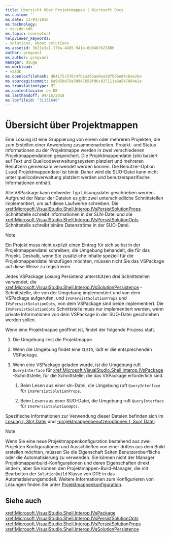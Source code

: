 ```yaml
---
title: Übersicht über Projektmappen | Microsoft Docs
ms.custom: ''
ms.date: 11/04/2016
ms.technology:
- vs-ide-sdk
ms.topic: conceptual
helpviewer_keywords:
- solutions, about solutions
ms.assetid: 3b21e3a1-170a-4485-941e-6b04b7b27886
author: gregvanl
ms.author: gregvanl
manager: douge
ms.workload:
- vssdk
ms.openlocfilehash: d64175c570c4fbca26bae0aa587b66e04cbee2be
ms.sourcegitcommit: 6a9d5bd75e50947659fd6c837111a6a547884e2a
ms.translationtype: MT
ms.contentlocale: de-DE
ms.lasthandoff: 04/16/2018
ms.locfileid: "31131648"
---
```

# <a name="solutions-overview"></a>Übersicht über Projektmappen
Eine Lösung ist eine Gruppierung von einem oder mehreren Projekten, die zum Erstellen einer Anwendung zusammenarbeiten. Projekt- und Status Informationen zu der Projektmappe werden in zwei verschiedenen Projektmappendateien gespeichert. Die Projektmappendatei (sln) basiert auf Text und Quellcodeverwaltungssystem platziert und mehreren Benutzern gemeinsam verwendet werden können. Die Benutzer-Option (.suo) Projektmappendatei ist binär. Daher wird die SUO-Datei kann nicht unter quellcodeverwaltung platziert werden und benutzerspezifische Informationen enthält.  
  
 Alle VSPackage kann entweder Typ Lösungsdatei geschrieben werden. Aufgrund der Natur der Dateien es gibt zwei unterschiedliche Schnittstellen implementiert, um auf diese Laufwerke schreiben. Die <xref:Microsoft.VisualStudio.Shell.Interop.IVsPersistSolutionProps> Schnittstelle schreibt Informationen in der SLN-Datei und die <xref:Microsoft.VisualStudio.Shell.Interop.IVsPersistSolutionOpts> Schnittstelle schreibt binäre Datenströme in der SUO-Datei.  
  
> [!NOTE]
>  Ein Projekt muss nicht explizit einen Eintrag für sich selbst in der Projektmappendatei schreiben; die Umgebung behandelt, die für das Projekt. Deshalb, wenn Sie zusätzliche Inhalte speziell für die Projektmappendatei hinzufügen möchten, müssen nicht Sie das VSPackage auf diese Weise zu registrieren.  
  
 Jedes VSPackage Lösung Persistenz unterstützen drei Schnittstellen verwendet, die <xref:Microsoft.VisualStudio.Shell.Interop.IVsSolutionPersistence> -Schnittstelle, die von der Umgebung implementiert und von dem VSPackage aufgerufen, und `IVsPersistSolutionProps` und `IVsPersistSolutionOpts`, von dem VSPackage sind beide implementiert. Die `IVsPersistSolutionOpts` Schnittstelle muss nur implementiert werden, wenn private Informationen von dem VSPackage in der SUO-Datei geschrieben werden sollen.  
  
 Wenn eine Projektmappe geöffnet ist, findet der folgende Prozess statt.  
  
1.  Die Umgebung liest die Projektmappe.  
  
2.  Wenn die Umgebung findet eine `CLSID`, lädt er die entsprechenden VSPackage.  
  
3.  Wenn eine VSPackage geladen wurde, ist die Umgebung ruft `QueryInterface` für <xref:Microsoft.VisualStudio.Shell.Interop.IVsPackage> -Schnittstelle, für die Schnittstelle, die das VSPackage erforderlich sind.  
  
    1.  Beim Lesen aus einer sln-Datei, die Umgebung ruft `QueryInterface` für `IVsPersistSolutionProps`.  
  
    2.  Beim Lesen aus einer SUO-Datei, die Umgebung ruft `QueryInterface` für `IVsPersistSolutionOpts`.  
  
 Spezifische Informationen zur Verwendung dieser Dateien befinden sich im [Lösung (. Sln) Datei](../../extensibility/internals/solution-dot-sln-file.md) und [-projektmappenbenutzeroptionen (. Suo) Datei](../../extensibility/internals/solution-user-options-dot-suo-file.md).  
  
> [!NOTE]
>  Wenn Sie eine neue Projektmappenkonfiguration bestehend aus zwei Projekten Konfigurationen und Ausschließen von einer dritten aus dem Build erstellen möchten, müssen Sie die Eigenschaft Seiten Benutzeroberfläche oder die Automatisierung zu verwenden. Sie können nicht der Manager Projektmappenbuild-Konfigurationen und deren Eigenschaften direkt ändern, aber Sie können den Projektmappen-Build-Manager, die mit Bearbeiten der `SolutionBuild` Klasse von DTE in das Automatisierungsmodell. Weitere Informationen zum Konfigurieren von Lösungen finden Sie unter [Projektmappenkonfiguration](../../extensibility/internals/solution-configuration.md).  
  
## <a name="see-also"></a>Siehe auch  
 <xref:Microsoft.VisualStudio.Shell.Interop.IVsPackage>   
 <xref:Microsoft.VisualStudio.Shell.Interop.IVsPersistSolutionOpts>   
 <xref:Microsoft.VisualStudio.Shell.Interop.IVsPersistSolutionProps>   
 <xref:Microsoft.VisualStudio.Shell.Interop.IVsSolutionPersistence>